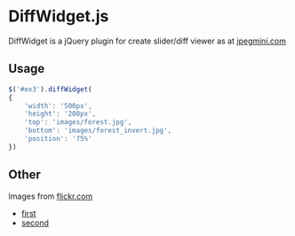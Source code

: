 DiffWidget.js
=============

DiffWidget is a jQuery plugin for create slider/diff viewer as at [jpegmini.com][1]

Usage
--------------

```javascript
$('#ex3').diffWidget(
{
    'width': '500px',
    'height': '200px',
    'top': 'images/forest.jpg',
    'bottom': 'images/forest_invert.jpg',
    'position': '75%'
})
```

Other
------
Images from [flickr.com][2]
* [first][3]
* [second][4]


[1]:http://www.jpegmini.com/
[2]:http://flickr.com
[3]:https://www.flickr.com/photos/wags1966/13955099971/in/explore-2014-04-21/
[4]:https://www.flickr.com/photos/enniovanzan/13959787784/in/explore-2014-04-21/